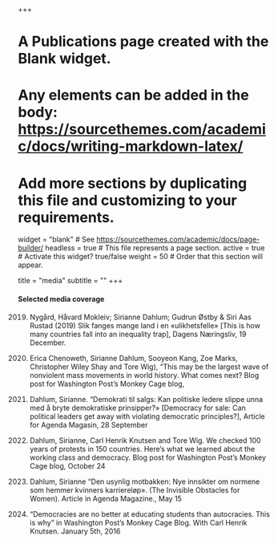 +++
# A Publications page created with the Blank widget.
# Any elements can be added in the body: https://sourcethemes.com/academic/docs/writing-markdown-latex/
# Add more sections by duplicating this file and customizing to your requirements.

widget = "blank"  # See https://sourcethemes.com/academic/docs/page-builder/
headless = true  # This file represents a page section.
active = true  # Activate this widget? true/false
weight = 50 # Order that this section will appear.

title = "media"
subtitle = ""
+++

#### Selected media coverage


2019. Nygård, Håvard Mokleiv; Sirianne Dahlum; Gudrun Østby & Siri Aas Rustad (2019) Slik fanges mange land i en «ulikhetsfelle» [This is how many countries fall into an inequality trap], Dagens Næringsliv, 19 December.

2019. Erica Chenoweth, Sirianne Dahlum, Sooyeon Kang, Zoe Marks, Christopher Wiley Shay and Tore Wig), “This may be the largest wave of nonviolent mass movements in world history. What comes next? Blog post for Washington Post’s Monkey Cage blog,

2019. Dahlum, Sirianne. “Demokrati til salgs: Kan politiske ledere slippe unna med å bryte demokratiske prinsipper?» [Democracy for sale: Can political leaders get away with violating democratic principles?], Article for Agenda Magasin, 28 September

2019. Dahlum, Sirianne, Carl Henrik Knutsen and Tore Wig. We checked 100 years of protests in 150 countries. Here’s what we learned about the working class and democracy. Blog post for Washington Post’s Monkey Cage blog, October 24

2019. Dahlum, Sirianne “Den usynlig motbakken: Nye innsikter om normene som hemmer kvinners karriereløp». (The Invisible Obstacles for Women). Article in Agenda Magazine., May 15

2016. “Democracies are no better at educating students than autocracies. This is why” in Washington Post’s Monkey Cage Blog. With Carl Henrik Knutsen. January 5th, 2016
